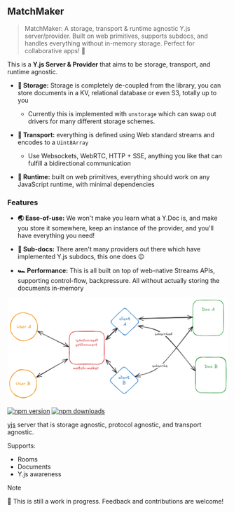 ## MatchMaker

> MatchMaker: A storage, transport & runtime agnostic Y.js server/provider. Built on web primitives, supports subdocs, and handles everything without in-memory storage. Perfect for collaborative apps! 🚀

This is a **Y.js Server & Provider** that aims to be storage, transport, and runtime agnostic.

* **💾 Storage:** Storage is completely de-coupled from the library, you can store documents in a KV, relational database or even S3, totally up to you

  * Currently this is implemented with `unstorage` which can swap out drivers for many different storage schemes.

* **🔄 Transport:** everything is defined using Web standard streams and encodes to a `Uint8Array`

  * Use Websockets, WebRTC, HTTP + SSE, anything you like that can fulfill a bidirectional communication

* **🏃 Runtime:** built on web primitives, everything should work on any JavaScript runtime, with minimal dependencies

### Features

* **🌏 Ease-of-use:** We won't make you learn what a Y.Doc is, and make you store it somewhere, keep an instance of the provider, and you'll have everything you need!

* **📁 Sub-docs:** There aren't many providers out there which have implemented Y.js subdocs, this one does 😉

* **🏎️ Performance:** This is all built on top of web-native Streams APIs, supporting control-flow, backpressure. All without actually storing the documents in-memory

![matchmaker architecture](./architecture.excalidraw.png)

<!-- automd:badges color=yellow -->

[![npm version](https://img.shields.io/npm/v/serve-y?color=yellow)](https://npmjs.com/package/serve-y)
[![npm downloads](https://img.shields.io/npm/dm/serve-y?color=yellow)](https://npm.chart.dev/serve-y)

<!-- /automd -->

[yjs](https://docs.yjs.dev/) server that is storage agnostic, protocol agnostic, and transport agnostic.

Supports:

* Rooms
* Documents
* Y.js awareness

> [!NOTE]
> 🚧 This is still a work in progress. Feedback and contributions are welcome!
